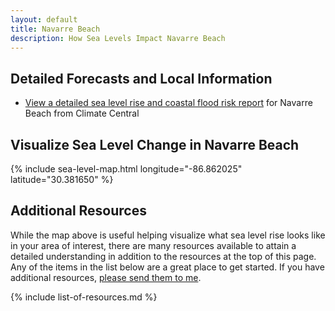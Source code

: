 ```yaml
---
layout: default
title: Navarre Beach
description: How Sea Levels Impact Navarre Beach
---
```


## Detailed Forecasts and Local Information

 - [View a detailed sea level rise and coastal flood risk report](/downloads/navarre-beach/local-report-from-climate-central.pdf) for Navarre Beach from Climate Central
 
## Visualize Sea Level Change in Navarre Beach

{% include sea-level-map.html longitude="-86.862025" latitude="30.381650" %}

## Additional Resources

While the map above is useful helping visualize what sea level rise looks like in your area of interest, there are many resources available to attain a detailed understanding in addition to the resources at the top of this page. Any of the items in the list below are a great place to get started. If you have additional resources, [please send them to me](/contact-me).

{% include list-of-resources.md %}